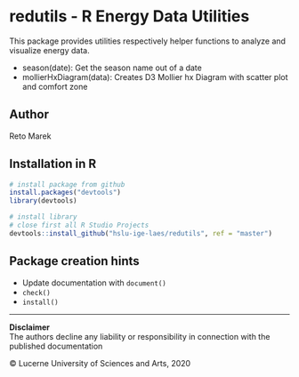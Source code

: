 # redutils - R Energy Data Utilities

This package provides utilities respectively helper functions to analyze and visualize energy data.
- season(date): Get the season name out of a date
- mollierHxDiagram(data): Creates D3 Mollier hx Diagram with scatter plot and comfort zone

## Author ##

Reto Marek

## Installation in R ##

```r
# install package from github
install.packages("devtools")
library(devtools)

# install library
# close first all R Studio Projects
devtools::install_github("hslu-ige-laes/redutils", ref = "master")
```
## Package creation hints
- Update documentation with `document()`
- `check()`
- `install()`

<hr>

**Disclaimer**<br>
The authors decline any liability or responsibility in connection with the published documentation

&copy; Lucerne University of Sciences and Arts, 2020
